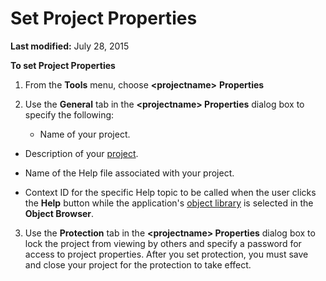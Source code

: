 
# Set Project Properties

 **Last modified:** July 28, 2015

 **To set Project Properties**




1. From the  **Tools** menu, choose **&lt;projectname&gt;** **Properties**
    
2. Use the  **General** tab in the **&lt;projectname> Properties** dialog box to specify the following:
    
    
    
      - Name of your project.
    
  - Description of your  [project](b8bdf64f-5920-1ae9-16d0-b26d09524a30.md).
    
  - Name of the Help file associated with your project.
    
  - Context ID for the specific Help topic to be called when the user clicks the  **Help** button while the application's [object library](b8bdf64f-5920-1ae9-16d0-b26d09524a30.md) is selected in the **Object Browser**.
    

    
    
3. Use the  **Protection** tab in the **&lt;projectname> Properties** dialog box to lock the project from viewing by others and specify a password for access to project properties. After you set protection, you must save and close your project for the protection to take effect.
    

